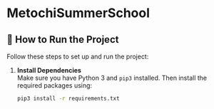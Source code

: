 # MetochiSummerSchool
## 🚀 How to Run the Project

Follow these steps to set up and run the project:

1. **Install Dependencies**  
   Make sure you have Python 3 and `pip3` installed. Then install the required packages using:

   ```bash
   pip3 install -r requirements.txt
